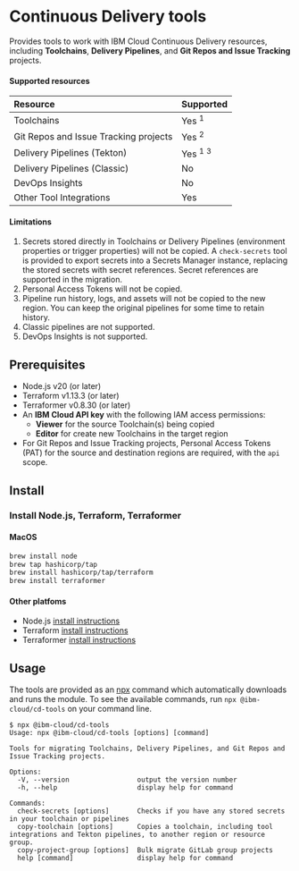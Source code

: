 # Continuous Delivery tools

Provides tools to work with IBM Cloud Continuous Delivery resources, including **Toolchains**, **Delivery Pipelines**, and **Git Repos and Issue Tracking** projects.

#### Supported resources
| Resource | Supported  |
| :- | :- |
| Toolchains | Yes <sup>1</sup> |
| Git Repos and Issue Tracking projects | Yes <sup>2</sup> |
| Delivery Pipelines (Tekton) | Yes <sup>1</sup> <sup>3</sup> |
| Delivery Pipelines (Classic) | No |
| DevOps Insights | No |
| Other Tool Integrations | Yes |

#### Limitations  
1. Secrets stored directly in Toolchains or Delivery Pipelines (environment properties or trigger properties) will not be copied. A `check-secrets` tool is provided to export secrets into a Secrets Manager instance, replacing the stored secrets with secret references. Secret references are supported in the migration.
2. Personal Access Tokens will not be copied.
3. Pipeline run history, logs, and assets will not be copied to the new region. You can keep the original pipelines for some time to retain history.
4. Classic pipelines are not supported.
5. DevOps Insights is not supported.

## Prerequisites
- Node.js v20 (or later)
- Terraform v1.13.3 (or later)
- Terraformer v0.8.30 (or later)
- An **IBM Cloud API key** with the following IAM access permissions:
  - **Viewer** for the source Toolchain(s) being copied
  - **Editor** for create new Toolchains in the target region
- For Git Repos and Issue Tracking projects, Personal Access Tokens (PAT) for the source and destination regions are required, with the `api` scope.

## Install
### Install Node.js, Terraform, Terraformer

#### MacOS
```sh
brew install node
brew tap hashicorp/tap
brew install hashicorp/tap/terraform
brew install terraformer
```

#### Other platfoms
- Node.js [install instructions](https://nodejs.org/en/download)
- Terraform [install instructions](https://developer.hashicorp.com/terraform/install)
- Terraformer [install instructions](https://github.com/GoogleCloudPlatform/terraformer?tab=readme-ov-file#installation)

## Usage

The tools are provided as an [npx](https://docs.npmjs.com/cli/commands/npx) command which automatically downloads and runs the module. To see the available commands, run `npx @ibm-cloud/cd-tools` on your command line.

```shell-session
$ npx @ibm-cloud/cd-tools
Usage: npx @ibm-cloud/cd-tools [options] [command]

Tools for migrating Toolchains, Delivery Pipelines, and Git Repos and Issue Tracking projects.

Options:
  -V, --version                 output the version number
  -h, --help                    display help for command

Commands:
  check-secrets [options]       Checks if you have any stored secrets in your toolchain or pipelines
  copy-toolchain [options]      Copies a toolchain, including tool integrations and Tekton pipelines, to another region or resource group.
  copy-project-group [options]  Bulk migrate GitLab group projects
  help [command]                display help for command
```
